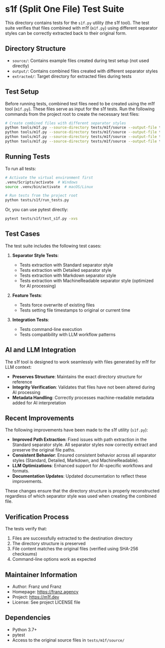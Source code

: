 # s1f (Split One File) Test Suite

This directory contains tests for the `s1f.py` utility (the s1f tool). The test
suite verifies that files combined with m1f (`m1f.py`) using different separator
styles can be correctly extracted back to their original form.

## Directory Structure

- `source/`: Contains example files created during test setup (not used
  directly)
- `output/`: Contains combined files created with different separator styles
- `extracted/`: Target directory for extracted files during tests

## Test Setup

Before running tests, combined test files need to be created using the m1f tool
(`m1f.py`). These files serve as input for the s1f tests. Run the following
commands from the project root to create the necessary test files:

```bash
# Create combined files with different separator styles
python tools/m1f.py --source-directory tests/m1f/source --output-file tests/s1f/output/standard.txt --separator-style Standard --force
python tools/m1f.py --source-directory tests/m1f/source --output-file tests/s1f/output/detailed.txt --separator-style Detailed --force
python tools/m1f.py --source-directory tests/m1f/source --output-file tests/s1f/output/markdown.txt --separator-style Markdown --force
python tools/m1f.py --source-directory tests/m1f/source --output-file tests/s1f/output/machinereadable.txt --separator-style MachineReadable --force
```

## Running Tests

To run all tests:

```bash
# Activate the virtual environment first
.venv/Scripts/activate  # Windows
source .venv/bin/activate  # macOS/Linux

# Run tests from the project root
python tests/s1f/run_tests.py
```

Or, you can use pytest directly:

```bash
pytest tests/s1f/test_s1f.py -xvs
```

## Test Cases

The test suite includes the following test cases:

1. **Separator Style Tests**:

   - Tests extraction with Standard separator style
   - Tests extraction with Detailed separator style
   - Tests extraction with Markdown separator style
   - Tests extraction with MachineReadable separator style (optimized for AI
     processing)

2. **Feature Tests**:

   - Tests force overwrite of existing files
   - Tests setting file timestamps to original or current time

3. **Integration Tests**:
   - Tests command-line execution
   - Tests compatibility with LLM workflow patterns

## AI and LLM Integration

The s1f tool is designed to work seamlessly with files generated by m1f for LLM
context:

- **Preserves Structure**: Maintains the exact directory structure for reference
- **Integrity Verification**: Validates that files have not been altered during
  AI processing
- **Metadata Handling**: Correctly processes machine-readable metadata added for
  AI interpretation

## Recent Improvements

The following improvements have been made to the s1f utility (`s1f.py`):

- **Improved Path Extraction**: Fixed issues with path extraction in the
  Standard separator style. All separator styles now correctly extract and
  preserve the original file paths.
- **Consistent Behavior**: Ensured consistent behavior across all separator
  styles (Standard, Detailed, Markdown, and MachineReadable).
- **LLM Optimizations**: Enhanced support for AI-specific workflows and formats.
- **Documentation Updates**: Updated documentation to reflect these
  improvements.

These changes ensure that the directory structure is properly reconstructed
regardless of which separator style was used when creating the combined file.

## Verification Process

The tests verify that:

1. Files are successfully extracted to the destination directory
2. The directory structure is preserved
3. File content matches the original files (verified using SHA-256 checksums)
4. Command-line options work as expected

## Maintainer Information

- Author: Franz und Franz
- Homepage: https://franz.agency
- Project: https://m1f.dev
- License: See project LICENSE file

## Dependencies

- Python 3.7+
- pytest
- Access to the original source files in `tests/m1f/source/`
